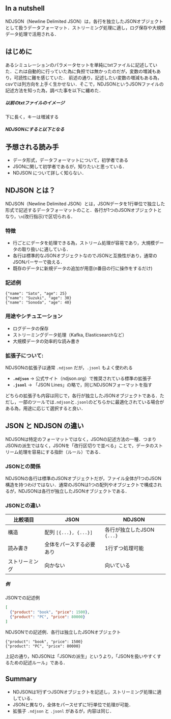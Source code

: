 
## In a nutshell
NDJSON（Newline Delimited JSON）は，各行を独立したJSONオブジェクトとして扱うデータフォーマット．ストリーミング処理に適し，ログ保存や大規模データ処理で活用される．

## はじめに
あるシミュレーションのパラメータセットを単純にtxtファイルに記述していた．これは自動的に行っていた為に負担では無かったのだが，変数の増減もあり，可読性に難を感じていた．
前述の通り，記述したい変数の増減もある為，csvでは列方向を上手く生かせない．そこで，NDJSONというJSONファイルの記述方法を知った為，調べた事を以下に纏めた．

##### 以前のtxtファイルのイメージ
下に長く，キーは増減する


##### NDJSONにすると以下となる



## 予想される読み手
 - データ形式，データフォーマットについて，初学者である
 - JSONに関して初学者であるが，知りたいと思っている．
 - NDJSON について詳しく知らない．



## NDJSON とは？

NDJSON（Newline Delimited JSON）とは，JSONデータを1行単位で独立した形式で記述するデータフォーマットのこと．各行が1つのJSONオブジェクトとなり，`\n`(改行指示)で区切られる．


### 特徴
 -  行ごとにデータを処理できる為，ストリーム処理が容易であり，大規模データの取り扱いに適している．
 - 各行は標準的なJSONオブジェクトなのでJSONと互換性があり，通常のJSONパーサーで扱える．
 - 既存のデータに新規データの追加が用意(n番目の行に操作をするだけ)


### 記述例
```ndjson
{"name": "Sato", "age": 25}
{"name": "Suzuki", "age": 30}
{"name": "Sonoda", "age": 40}
```

### 用途やシチュエーション

 - ログデータの保存
 - ストリーミングデータ処理（Kafka, Elasticsearchなど）
 - 大規模データの効率的な読み書き


### 拡張子について:
NDJSONの拡張子は通常 `.ndjson` だが，`.jsonl` もよく使われる

- **`.ndjson`** -> 公式サイト（ndjson.org）で推奨されている標準の拡張子
- **`.jsonl`** -> 「JSON Lines」の略で，同じNDJSONフォーマットを指す

どちらの拡張子も内容は同じで，各行が独立したJSONオブジェクトである．ただし，一部のツールでは`.ndjson`と`.jsonl`のどちらかに最適化されている場合がある為，用途に応じて選択すると良い．




## JSON と NDJSON の違い

NDJSONは特定のフォーマットではなく，JSONの記述方法の一種．つまりJSONの派生ではなく，JSONを「改行区切りで並べる」ことで，データのストリーム処理を容易にする指針（ルール）である．


### JSONとの関係
NDJSONの各行は標準のJSONオブジェクトだが，ファイル全体が1つのJSON構造を持つわけではない．通常のJSONは1つの配列やオブジェクトで構成されるが，NDJSONは各行が独立したJSONオブジェクトである．

### JSONとの違い

| 比較項目  | JSON                 | NDJSON                   |
|----------|----------------------|--------------------------|
| 構造     | 配列 `[{...}, {...}]` | 各行が独立したJSON `{...}` |
| 読み書き | 全体をパースする必要あり | 1行ずつ処理可能           |
| ストリーミング | 向かない | 向いている |


##### 例
JSONでの記述例
```json
[
  {"product": "book", "price": 1500},
  {"product": "PC", "price": 80000}
]
```

NDJSONでの記述例．各行は独立したJSONオブジェクト
```ndjson
{"product": "book", "price": 1500}
{"product": "PC", "price": 80000}
```

上記の通り，NDJSONは「JSONの派生」というより，「JSONを扱いやすくするための記述ルール」である．



## Summary

 - NDJSONは1行ずつJSONオブジェクトを記述し，ストリーミング処理に適している．
 - JSONと異なり，全体をパースせずに1行単位で処理が可能．
 - 拡張子 `.ndjson` と `.jsonl` があるが，内容は同じ．


